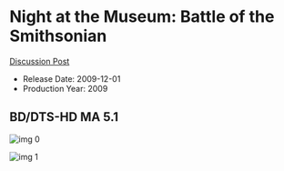 # Night at the Museum: Battle of the Smithsonian

[Discussion Post](https://www.avsforum.com/threads/bass-eq-for-filtered-movies.2995212/post-57849326)

* Release Date: 2009-12-01
* Production Year: 2009

## BD/DTS-HD MA 5.1

![img 0](https://i.imgur.com/gCIqr7w.jpg)

![img 1](https://i.imgur.com/wh1vxPj.jpg)

